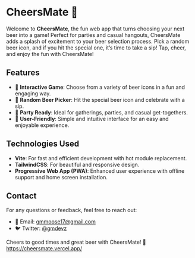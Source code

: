 # CheersMate 🍻

Welcome to **CheersMate**, the fun web app that turns choosing your next beer into a game! Perfect for parties and casual hangouts, CheersMate adds a splash of excitement to your beer selection process. Pick a random beer icon, and if you hit the special one, it’s time to take a sip! Tap, cheer, and enjoy the fun with CheersMate!

## Features

- 🎉 **Interactive Game**: Choose from a variety of beer icons in a fun and engaging way.
- 🍺 **Random Beer Picker**: Hit the special beer icon and celebrate with a sip.
- 🥳 **Party Ready**: Ideal for gatherings, parties, and casual get-togethers.
- 📱 **User-Friendly**: Simple and intuitive interface for an easy and enjoyable experience.


## Technologies Used

- **Vite**: For fast and efficient development with hot module replacement.
- **TailwindCSS**: For beautiful and responsive design.
- **Progressive Web App (PWA)**: Enhanced user experience with offline support and home screen installation.

## Contact

For any questions or feedback, feel free to reach out:

- 📧 Email: [gmmoose17@gmail.com](mailto:gmmoose17@gmail.com)
- 🐦 Twitter: [@gmdevz](https://twitter.com/gmdevz)

Cheers to good times and great beer with CheersMate! 🍻
https://cheersmate.vercel.app/
